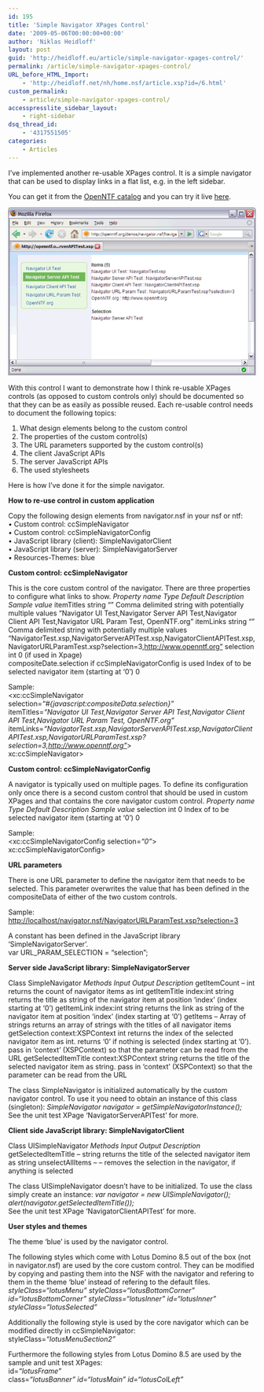 ```yaml
---
id: 195
title: 'Simple Navigator XPages Control'
date: '2009-05-06T00:00:00+00:00'
author: 'Niklas Heidloff'
layout: post
guid: 'http://heidloff.eu/article/simple-navigator-xpages-control/'
permalink: /article/simple-navigator-xpages-control/
URL_before_HTML_Import:
    - 'http://heidloff.net/nh/home.nsf/article.xsp?id=/6.html'
custom_permalink:
    - article/simple-navigator-xpages-control/
accesspresslite_sidebar_layout:
    - right-sidebar
dsq_thread_id:
    - '4317551505'
categories:
    - Articles
---
```


 I’ve implemented another re-usable XPages control. It is a simple navigator that can be used to display links in a flat list, e.g. in the left sidebar.

 You can get it from the [OpenNTF catalog](http://openntf.org/internal/ontfcatalog.nsf/topicThread.xsp?action=openDocument&documentId=1E2EC47B21240626852575AE00661133) and you can try it live [here](http://openntf.org/demos/navigator.nsf/NavigatorTest.xsp).

![image](/assets/img/2009/05/1_089E830C089E77A80067B70D852575AE.gif)

 With this control I want to demonstrate how I think re-usable XPages controls (as opposed to custom controls only) should be documented so that they can be as easily as possible reused. Each re-usable control needs to document the following topics:   
 1. What design elements belong to the custom control   
 2. The properties of the custom control(s)   
 3. The URL parameters supported by the custom control(s)   
 4. The client JavaScript APIs   
 5. The server JavaScript APIs   
 6. The used stylesheets

 Here is how I’ve done it for the simple navigator.

 **How to re-use control in custom application**

 Copy the following design elements from navigator.nsf in your nsf or ntf:   
 • Custom control: ccSimpleNavigator   
 • Custom control: ccSimpleNavigatorConfig   
 • JavaScript library (client): SimpleNavigatorClient   
 • JavaScript library (server): SimpleNavigatorServer   
 • Resources-Themes: blue

 **Custom control: ccSimpleNavigator**

 This is the core custom control of the navigator. There are three properties to configure what links to show. *Property name* *Type* *Default* *Description* *Sample value* itemTitles string “” Comma delimited string with potentially multiple values “Navigator UI Test,Navigator Server API Test,Navigator Client API Test,Navigator URL Param Test, OpenNTF.org” itemLinks string “” Comma delimited string with potentially multiple values “NavigatorTest.xsp,NavigatorServerAPITest.xsp,NavigatorClientAPITest.xsp,NavigatorURLParamTest.xsp?selection=3,http://www.openntf.org” selection int 0 (if used in Xpage)   
 compositeDate.selection if ccSimpleNavigatorConfig is used Index of to be selected navigator item (starting at ‘0’) 0

 Sample:   
 &lt;xc:ccSimpleNavigator   
 selection=*“#{javascript:compositeData.selection}”*   
 itemTitles=*“Navigator UI Test,Navigator Server API Test,Navigator Client API Test,Navigator URL Param Test, OpenNTF.org”*   
 itemLinks=*“NavigatorTest.xsp,NavigatorServerAPITest.xsp,NavigatorClientAPITest.xsp,NavigatorURLParamTest.xsp?selection=3,http://www.openntf.org”*&gt;   
xc:ccSimpleNavigator&gt;

 **Custom control: ccSimpleNavigatorConfig**

 A navigator is typically used on multiple pages. To define its configuration only once there is a second custom control that should be used in custom XPages and that contains the core navigator custom control. *Property name* *Type* *Default* *Description* *Sample value* selection int 0 Index of to be selected navigator item (starting at ‘0’) 0

 Sample:   
 &lt;xc:ccSimpleNavigatorConfig selection=*“0”*&gt;   
xc:ccSimpleNavigatorConfig&gt;

 **URL parameters**

 There is one URL parameter to define the navigator item that needs to be selected. This parameter overwrites the value that has been defined in the compositeData of either of the two custom controls.

 Sample:  
<http://localhost/navigator.nsf/NavigatorURLParamTest.xsp?selection=3>

 A constant has been defined in the JavaScript library ‘SimpleNavigatorServer’.   
 var URL\_PARAM\_SELECTION = “selection”;

 **Server side JavaScript library: SimpleNavigatorServer**

 Class SimpleNavigator *Methods* *Input* *Output* *Description* getItemCount – int returns the count of navigator items as int getItemTitle index:int string returns the title as string of the navigator item at position ‘index’ (index starting at ‘0’) getItemLink index:int string returns the link as string of the navigator item at position ‘index’ (index starting at ‘0’) getItems – Array of strings returns an array of strings with the titles of all navigator items getSelection context:XSPContext int returns the index of the selected navigator item as int. returns ‘0’ if nothing is selected (index starting at ‘0’). pass in ‘context’ (XSPContext) so that the parameter can be read from the URL getSelectedItemTitle context:XSPContext string returns the title of the selected navigator item as string. pass in ‘context’ (XSPContext) so that the parameter can be read from the URL

 The class SimpleNavigator is initialized automatically by the custom navigator control. To use it you need to obtain an instance of this class (singleton):  *SimpleNavigator navigator = getSimpleNavigatorInstance();*   
 See the unit test XPage ‘NavigatorServerAPITest’ for more.

 **Client side JavaScript library: SimpleNavigatorClient**

 Class UISimpleNavigator *Methods* *Input* *Output* *Description* getSelectedItemTitle – string returns the title of the selected navigator item as string unselectAllItems – – removes the selection in the navigator, if anything is selected

 The class UISimpleNavigator doesn’t have to be initialized. To use the class simply create an instance:  *var navigator = new UISimpleNavigator();*  *alert(navigator.getSelectedItemTitle());*   
 See the unit test XPage ‘NavigatorClientAPITest’ for more.

 **User styles and themes**

 The theme ‘blue’ is used by the navigator control.

 The following styles which come with Lotus Domino 8.5 out of the box (not in navigator.nsf) are used by the core custom control. They can be modified by copying and pasting them into the NSF with the navigator and refering to them in the theme ‘blue’ instead of refering to the default files.   
 *styleClass=“lotusMenu”*  *styleClass=“lotusBottomCorner” id=“lotusBottomCorner”*  *styleClass=“lotusInner” id=“lotusInner”*  *styleClass=”lotusSelected”*

 Additionally the following style is used by the core navigator which can be modified directly in ccSimpleNavigator:   
 styleClass=*“lotusMenuSection2”*

 Furthermore the following styles from Lotus Domino 8.5 are used by the sample and unit test XPages:   
 id=*“lotusFrame”*   
 class=*“lotusBanner”*  *id=“lotusMain”*  *id=“lotusColLeft”*